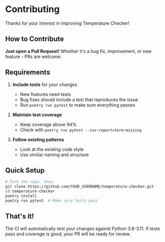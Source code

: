 # Contributing

Thanks for your interest in improving Temperature Checker! 

## How to Contribute

**Just open a Pull Request!** Whether it's a bug fix, improvement, or new feature - PRs are welcome.

## Requirements

1. **Include tests** for your changes
   - New features need tests
   - Bug fixes should include a test that reproduces the issue
   - Run `poetry run pytest` to make sure everything passes

2. **Maintain test coverage**
   - Keep coverage above 94%
   - Check with `poetry run pytest --cov-report=term-missing`

3. **Follow existing patterns**
   - Look at the existing code style
   - Use similar naming and structure

## Quick Setup

```bash
# Fork the repo, then:
git clone https://github.com/YOUR_USERNAME/temperature-checker.git
cd temperature-checker
poetry install
poetry run pytest  # Make sure tests pass
```

## That's it!

The CI will automatically test your changes against Python 3.8-3.11. If tests pass and coverage is good, your PR will be ready for review.